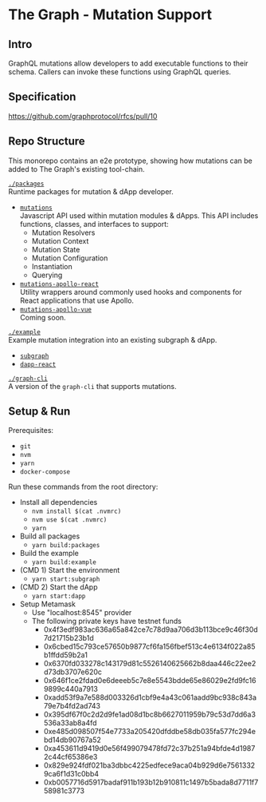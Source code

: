 # **The Graph - Mutation Support**
## Intro
GraphQL mutations allow developers to add executable functions to their schema. Callers can invoke these functions using GraphQL queries.

## Specification
https://github.com/graphprotocol/rfcs/pull/10

## Repo Structure
This monorepo contains an e2e prototype, showing how mutations can be added to The Graph's existing tool-chain.

[`./packages`](./packages)  
Runtime packages for mutation & dApp developer.  
  * [`mutations`](./packages/mutations)  
  Javascript API used within mutation modules & dApps. This API includes functions, classes, and interfaces to support:  
    * Mutation Resolvers  
    * Mutation Context  
    * Mutation State  
    * Mutation Configuration  
    * Instantiation  
    * Querying  
  * [`mutations-apollo-react`](./packages/mutations-apollo-react)  
  Utility wrappers around commonly used hooks and components for React applications that use Apollo.  
  * [`mutations-apollo-vue`](./packages/mutations-apollo-vue)  
  Coming soon.  

[`./example`](./example)  
Example mutation integration into an existing subgraph & dApp.  
  * [`subgraph`](./example/subgraph)  
  * [`dapp-react`](./example/dapp-react)  

[`./graph-cli`](./graph-cli)  
A version of the `graph-cli` that supports mutations.  

## Setup & Run
Prerequisites:  
* `git`
* `nvm`
* `yarn`
* `docker-compose`

Run these commands from the root directory:

* Install all dependencies  
  * `nvm install $(cat .nvmrc)`  
  * `nvm use $(cat .nvmrc)`  
  * `yarn`
* Build all packages  
  * `yarn build:packages`  
* Build the example  
  * `yarn build:example`  
* (CMD 1) Start the environment  
  * `yarn start:subgraph`  
* (CMD 2) Start the dApp  
  * `yarn start:dapp`  
* Setup Metamask
  * Use "localhost:8545" provider
  * The following private keys have testnet funds
    * 0x4f3edf983ac636a65a842ce7c78d9aa706d3b113bce9c46f30d7d21715b23b1d
    * 0x6cbed15c793ce57650b9877cf6fa156fbef513c4e6134f022a85b1ffdd59b2a1
    * 0x6370fd033278c143179d81c5526140625662b8daa446c22ee2d73db3707e620c
    * 0x646f1ce2fdad0e6deeeb5c7e8e5543bdde65e86029e2fd9fc169899c440a7913
    * 0xadd53f9a7e588d003326d1cbf9e4a43c061aadd9bc938c843a79e7b4fd2ad743
    * 0x395df67f0c2d2d9fe1ad08d1bc8b6627011959b79c53d7dd6a3536a33ab8a4fd
    * 0xe485d098507f54e7733a205420dfddbe58db035fa577fc294ebd14db90767a52
    * 0xa453611d9419d0e56f499079478fd72c37b251a94bfde4d19872c44cf65386e3
    * 0x829e924fdf021ba3dbbc4225edfece9aca04b929d6e75613329ca6f1d31c0bb4
    * 0xb0057716d5917badaf911b193b12b910811c1497b5bada8d7711f758981c3773
